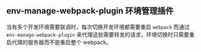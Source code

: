 ## env-manage-webpack-plugin 环境管理插件

当有多个开发环境需要联调时，每次切换开发环境都需要重启 `webpack` 而通过 `env-manage-webpack-plugin` 来代理这些需要转发的请求，环境切换时只需要重启代理的服务器而不是重启整个 webpack。
